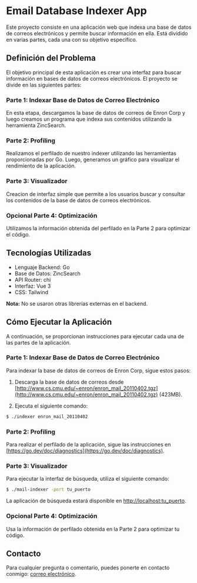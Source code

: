 # Email Database Indexer App

Este proyecto consiste en una aplicación web que indexa una base de datos de correos electrónicos y permite buscar información en ella. Está dividido en varias partes, cada una con su objetivo específico.

## Definición del Problema

El objetivo principal de esta aplicación es crear una interfaz para buscar información en bases de datos de correos electrónicos. El proyecto se divide en las siguientes partes:

### Parte 1: Indexar Base de Datos de Correo Electrónico

En esta etapa, descargamos la base de datos de correos de Enron Corp y luego creamos un programa que indexa sus contenidos utilizando la herramienta ZincSearch.

### Parte 2: Profiling

Realizamos el perfilado de nuestro indexer utilizando las herramientas proporcionadas por Go. Luego, generamos un gráfico para visualizar el rendimiento de la aplicación.

### Parte 3: Visualizador

Creacion de interfaz simple que permite a los usuarios buscar y consultar los contenidos de la base de datos de correos electrónicos.

### Opcional Parte 4: Optimización

Utilizamos la información obtenida del perfilado en la Parte 2 para optimizar el código.

## Tecnologías Utilizadas

- Lenguaje Backend: Go
- Base de Datos: ZincSearch
- API Router: chi
- Interfaz: Vue 3
- CSS: Tailwind

**Nota:** No se usaron otras librerías externas en el backend.

## Cómo Ejecutar la Aplicación

A continuación, se proporcionan instrucciones para ejecutar cada una de las partes de la aplicación.

### Parte 1: Indexar Base de Datos de Correo Electrónico

Para indexar la base de datos de correos de Enron Corp, sigue estos pasos:

1. Descarga la base de datos de correos desde [http://www.cs.cmu.edu/~enron/enron_mail_20110402.tgz](http://www.cs.cmu.edu/~enron/enron_mail_20110402.tgz) (423MB).

2. Ejecuta el siguiente comando:

```bash
$ ./indexer enron_mail_20110402
```


### Parte 2: Profiling

Para realizar el perfilado de la aplicación, sigue las instrucciones en [https://go.dev/doc/diagnostics](https://go.dev/doc/diagnostics).

### Parte 3: Visualizador

Para ejecutar la interfaz de búsqueda, utiliza el siguiente comando:
```bash
$ ./mail-indexer -port tu_puerto
```

La aplicación de búsqueda estará disponible en [http://localhost:tu_puerto](http://localhost:tu_puerto).

### Opcional Parte 4: Optimización

Usa la información de perfilado obtenida en la Parte 2 para optimizar tu código.


## Contacto

Para cualquier pregunta o comentario, puedes ponerte en contacto conmigo: [correo electrónico](mailto:arivalladares2.0@gmail.com).



